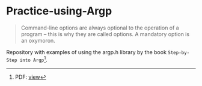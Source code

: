 # Practice-using-Argp

> Command-line options are always optional to the operation of a program –
> this is why they are called options. A mandatory option is an oxymoron.

Repository with examples of using the argp.h library by the book `Step-by-Step into Argp`[^1].

[^1]: PDF: [view](https://github.com/Qu1nel/Practice-using-Argp/blob/main/docs/step-by-step-into-argp.pdf)

